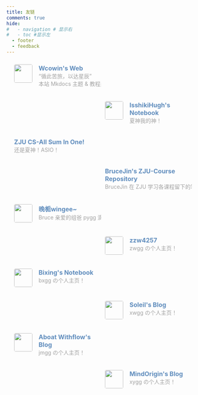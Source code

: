 ```yaml
---
title: 友链
comments: true
hide:
#   - navigation # 显示右
#   - toc #显示左
  - footer
  - feedback
---
```


<div class="post-body">
  <div id="links">
    <style>
      /* 用于大屏幕和小屏幕的通用样式 */
      .card {
        width: 45%;
        font-size: 1rem;
        padding: 10px 20px;
        border-radius: 4px;
        transition-duration: 0.15s;
        margin-bottom: 1rem;
        display: flex;
      }
      .card:nth-child(odd) {
        float: left;
      }
      .card:nth-child(even) {
        float: right;
      }
      .card:hover {
        transform: scale(1.1);
        box-shadow: 0 2px 6px 0 rgba(0, 0, 0, 0.12), 0 0 6px 0 rgba(0, 0, 0, 0.04);
      }
      .card a {
        border: none;
      }
      .card .ava {
        width: 3rem !important;
        height: 3rem !important;
        margin: 0 !important;
        margin-right: 1em !important;
        border-radius: 4px;
      }
      .card .card-header {
        font-style: italic;
        overflow: hidden;
        width: 100%;
      }
      .card .card-header a {
        font-style: normal;
        color: #608dbd;
        font-weight: bold;
        text-decoration: none;
      }
      .card .card-header a:hover {
        color: #d480aa;
        text-decoration: none;
      }
      .card .card-header .info {
        font-style: normal;
        color: #a3a3a3;
        font-size: 14px;
        min-width: 0;
        overflow: hidden;
        white-space: nowrap;
      }
      /* 媒体查询：小屏幕 */
      @media (max-width: 768px) {
        .card {
          width: 100%; /* 在小屏幕上显示为单列 */
          float: none; /* 清除浮动 */
        }
      }
    </style>
    <div class="links-content">
      <div class="link-navigation">
        <div class="card"> 
          <img class="ava" src="https://s2.loli.net/2024/02/01/gaE47y5fKM6kosV.png" /> 
          <div class="card-header"> 
            <div> 
            <a href="https://wcowin.work/ " target="_blank">Wcowin's Web</a> 
            </div> 
            <div class="info">
            “循此苦旅，以达星辰”
            </div>
            <div class="info">
            本站 Mkdocs 主题 & 教程来源～
            </div>
          </div> 
        </div>
        <div class="card"> 
          <img class="ava" src="https://note.isshikih.top/_assets/iro/IroPatch_Brown.png" /> 
          <div class="card-header"> 
            <div> 
            <a href="https://note.isshikih.top/" target="_blank">IsshikiHugh's Notebook</a> 
            </div> 
            <div class="info">
            夏神我的神！
            </div> 
          </div> 
        </div>
        <div class="card"> 
          <div class="card-header"> 
            <div> 
            <a href="https://isshikihugh.github.io/zju-cs-asio/" target="_blank">ZJU CS-All Sum In One!</a> 
            </div> 
            <div class="info">
            还是夏神！ASIO！
            </div> 
          </div> 
        </div>
        <div class="card"> 
          <div class="card-header"> 
            <div> 
            <a href="https://github.com/BruceJqs/ZJU-Courses" target="_blank">BruceJin's ZJU-Course Repository</a> 
            </div> 
            <div class="info">
            BruceJin 在 ZJU 学习各课程留下的笔记资源库～
            </div> 
          </div> 
        </div> 
        <div class="card"> 
          <img class="ava" src="http://47.96.29.144/img/avatar.jpg" /> 
          <div class="card-header"> 
            <div>
            <a href="http://47.96.29.144/" target="_blank">晚栀wingee~</a> 
            </div> 
            <div class="info">
            Bruce 亲爱的组爸 pygg 滴个人主页！
            </div> 
          </div> 
        </div> 
        <div class="card"> 
          <img class="ava" src="https://zzw4257.cn/_astro/demo-avatar.Dw-aIvea_Z1xvGVL.webp" /> 
          <div class="card-header"> 
            <div> 
            <a href="https://zzw4257.cn/" target="_blank">zzw4257</a> 
            </div> 
            <div class="info">
            zwgg の个人主页！
            </div> 
          </div> 
        </div>  
        <div class="card"> 
          <img class="ava" src="https://wbx0710.github.io/mymkdocs/images/logo.jpg" /> 
          <div class="card-header"> 
            <div> 
            <a href="https://wbx0710.github.io/mymkdocs/" target="_blank">Bixing's Notebook</a> 
            </div> 
            <div class="info">
            bxgg の个人主页！
            </div> 
          </div> 
        </div>  
        <div class="card"> 
          <img class="ava" src="https://xw-soleil.github.io/img/myavatar.jpg" /> 
          <div class="card-header"> 
            <div> 
            <a href="https://xw-soleil.github.io/" target="_blank">Soleil's Blog</a> 
            </div> 
            <div class="info">
            xwgg の个人主页！
            </div> 
          </div> 
        </div> 
        <div class="card"> 
          <img class="ava" src="https://www.notion.so/image/https%3A%2F%2Fprod-files-secure.s3.us-west-2.amazonaws.com%2F184e2b75-7423-4596-a8f3-d2664bbf3cfa%2F00414518-89d8-4a80-85c9-5acd615254bb%2F%25E8%25B5%25B0%25E9%25A9%25AC%25E5%25A3%2581%25E7%25BA%25B8.png?table=collection&id=1803170b-7f32-8189-9beb-000b8ea6e47c&t=1803170b-7f32-8189-9beb-000b8ea6e47c&width=800&cache=v2" /> 
          <div class="card-header"> 
            <div> 
            <a href="https://www.aboatwithflow.top/" target="_blank">Aboat Withflow's Blog</a> 
            </div> 
            <div class="info">
            jmgg の个人主页！
            </div> 
          </div> 
        </div>   
        <div class="card"> 
          <img class="ava" src="https://www.notion.so/image/attachment%3A500bfc4b-1a87-4acb-b6f5-44fb737cbc77%3Alxy.jpg?table=collection&id=1c6cf0a2-4bb7-4299-89cf-c1ab460a758f&t=1c6cf0a2-4bb7-4299-89cf-c1ab460a758f" /> 
          <div class="card-header"> 
            <div> 
            <a href="https://blog.mindorigin.top/" target="_blank">MindOrigin's Blog</a> 
            </div> 
            <div class="info">
            xygg の个人主页！
            </div> 
          </div> 
        </div>   
      </div>
    </div>
  </div>
</div>